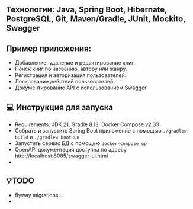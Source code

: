 ## Технологии: Java, Spring Boot, Hibernate, PostgreSQL, Git, Maven/Gradle, JUnit, Mockito, Swagger

## Пример приложения:

- Добавление, удаление и редактирование книг.
- Поиск книг по названию, автору или жанру.
- Регистрация и авторизация пользователей.
- Логирование действий пользователей.
- Документирование API с использованием Swagger

## 💻 Инструкция для запуска

- Requirements: JDK 21, Gradle 8.13, Docker Compose v2.33
- Собрать и запустить Spring Boot приложение с помощью `./gradlew build` и `./gradlew bootRun`
- Запустить сервис БД с помощью `docker-compose up`
- OpenAPI документация доступна по адресу http://localhost:8085/swagger-ui.html
- 

## 💡TODO

- flyway migrations...
- 
